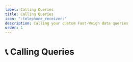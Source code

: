 ```yaml
---
label: Calling Queries
title: Calling Queries
icon: ":telephone_receiver:"
description: Calling your custom Fast-Weigh data queries
order: 1
---
```


# :telephone_receiver: Calling Queries

